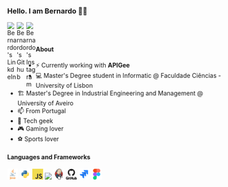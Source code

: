 ### Hello. I am Bernardo 🧑‍💻

<a href="https://www.linkedin.com/in/bernardo-simões/">
  <img align="left" alt="Bernardo's LinkdeIn" width="22px" src="https://svgshare.com/getbyhash/sha1-1SgcmpJ5dTScRG+O7dBvkVK4vT0=" />
</a>
<a href="https://github.com/bernardoosimoes">
  <img align="left" alt="Bernardo's Github" width="22px" src="https://svgshare.com/getbyhash/sha1-9/sua5CUwRPeE2nhDk0E9mvI8iY=" />
</a>
<a href="https://www.instagram.com/bernardoosimoes/">
  <img align="left" alt="Bernardo's Instagram" width="22px" src="https://svgshare.com/getbyhash/sha1-XC6soy1anvYp+2MGnaEHxExdQLw=" />
</a>

<br />
<br />

#### About

- ⚡️ Currently working with **APIGee**
- 💻 Master's Degree student in Informatic @ Faculdade Ciências - University of Lisbon
- 🏗️ Master's Degree in Industrial Engineering and Management @ University of Aveiro
- 📫 From Portugal
- 💾 Tech geek
- 🎮 Gaming lover
- ⚽️ Sports lover




#### Languages and Frameworks
<code><img height="25" src="https://raw.githubusercontent.com/github/explore/80688e429a7d4ef2fca1e82350fe8e3517d3494d/topics/java/java.png"></code>
<code><img height="25" src="https://raw.githubusercontent.com/github/explore/80688e429a7d4ef2fca1e82350fe8e3517d3494d/topics/python/python.png"></code>
<code><img height="25" src="https://raw.githubusercontent.com/github/explore/80688e429a7d4ef2fca1e82350fe8e3517d3494d/topics/javascript/javascript.png"></code>
<code><img height="25" src="https://upload.wikimedia.org/wikipedia/commons/a/aa/Apigee_logo.svg"></code>
<code><img height="25" src="https://raw.githubusercontent.com/devicons/devicon/master/icons/jenkins/jenkins-original.svg"></code>
<code><img height="25" src="https://raw.githubusercontent.com/devicons/devicon/master/icons/github/github-original-wordmark.svg"></code>
<code><img height="25" src="https://raw.githubusercontent.com/devicons/devicon/master/icons/jira/jira-original.svg"></code>
<code><img height="25" src="https://raw.githubusercontent.com/devicons/devicon/master/icons/figma/figma-original.svg"></code>
